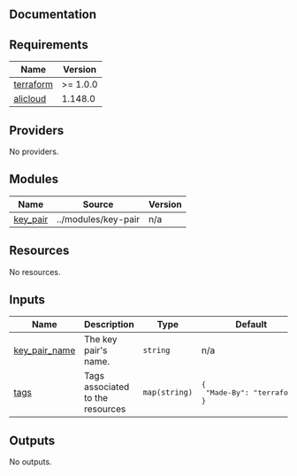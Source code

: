 ## Documentation

<!-- BEGINNING OF PRE-COMMIT-TERRAFORM DOCS HOOK -->
## Requirements

| Name | Version |
|------|---------|
| <a name="requirement_terraform"></a> [terraform](#requirement\_terraform) | >= 1.0.0 |
| <a name="requirement_alicloud"></a> [alicloud](#requirement\_alicloud) | 1.148.0 |

## Providers

No providers.

## Modules

| Name | Source | Version |
|------|--------|---------|
| <a name="module_key_pair"></a> [key\_pair](#module\_key\_pair) | ../modules/key-pair | n/a |

## Resources

No resources.

## Inputs

| Name | Description | Type | Default | Required |
|------|-------------|------|---------|:--------:|
| <a name="input_key_pair_name"></a> [key\_pair\_name](#input\_key\_pair\_name) | The key pair's name. | `string` | n/a | yes |
| <a name="input_tags"></a> [tags](#input\_tags) | Tags associated to the resources | `map(string)` | <pre>{<br>  "Made-By": "terraform"<br>}</pre> | no |

## Outputs

No outputs.
<!-- END OF PRE-COMMIT-TERRAFORM DOCS HOOK -->
